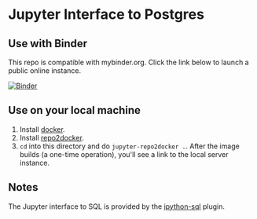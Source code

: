 # Jupyter Interface to Postgres

## Use with Binder

This repo is compatible with mybinder.org. Click the link below to launch a public online instance.

[![Binder](https://mybinder.org/badge_logo.svg)](https://mybinder.org/v2/gh/julizhu/sql-training-tool/master)

## Use on your local machine

1. Install [docker](https://store.docker.com/editions/community/docker-ce-desktop-mac).
2. Install [repo2docker](https://repo2docker.readthedocs.io/en/latest/install.html).
3. `cd` into this directory and do `jupyter-repo2docker .`. After the image builds (a one-time operation), you'll see a link to the local server instance.

## Notes

The Jupyter interface to SQL is provided by the [ipython-sql](https://github.com/catherinedevlin/ipython-sql) plugin.
